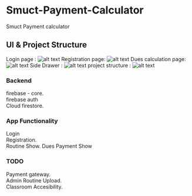 # Smuct-Payment-Calculator
Smuct Payment calculator

## UI & Project Structure
Login page : 
![alt text](https://github.com/momin-mostafa/Smuct-Payment-Calculator/blob/main/Screenshot_1671691998.png?raw=true) 
Registration page:
![alt text](https://github.com/momin-mostafa/Smuct-Payment-Calculator/blob/main/Screenshot_1671692173.png?raw=true) 
Dues calculation page: 
![alt text](https://github.com/momin-mostafa/Smuct-Payment-Calculator/blob/main/Screenshot_1671692290.png?raw=true) 
Side Drawer : 
![alt text](https://github.com/momin-mostafa/Smuct-Payment-Calculator/blob/main/Screenshot_1671692280.png?raw=true) 
project structure : 
![alt text](https://github.com/momin-mostafa/Smuct-Payment-Calculator/blob/main/Screenshot%202022-12-22%20at%2012.59.56%20PM.png?raw=true)

### Backend
  firebase - core.  
  firebase auth   
  Cloud firestore.  

### App Functionality 
  Login  
  Registration.  
  Routine Show. 
  Dues Payment Show  

### TODO
  Payment gateway.  
  Admin Routine Upload.  
  Classroom Accesibility.  
  
